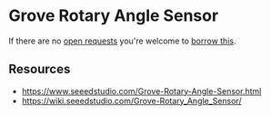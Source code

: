 # Grove Rotary Angle Sensor
If there are no [open requests](../../../../issues?q=is%3Aissue+is%3Aopen+%22Grove+Rotary+Angle+Sensor%22) you're welcome to [borrow this](../../../../issues/new?title=Borrow+request+for+Grove+Rotary+Angle+Sensor&body=1+piece+of+%5Bthis%5D%28..%2Fblob%2Fmain%2F.%2FHardware%2FSensors%2FGrove_Rotary_Angle_Sensor.md%29+for+~2+weeks.).

## Resources
- https://www.seeedstudio.com/Grove-Rotary-Angle-Sensor.html
- https://wiki.seeedstudio.com/Grove-Rotary_Angle_Sensor/
